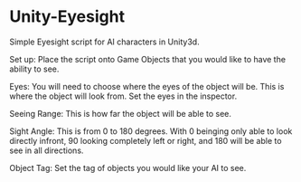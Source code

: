 # Unity-Eyesight
Simple Eyesight script for AI characters in Unity3d.


Set up:
Place the script onto Game Objects that you would like to have the ability to see.

Eyes: You will need to choose where the eyes of the object will be. This is where the object will look from.
Set the eyes in the inspector.

Seeing Range: This is how far the object will be able to see.

Sight Angle: This is from 0 to 180 degrees. With 0 beinging only able to look directly infront, 90 looking completely left or right, and 180 will be able to see in all directions.

Object Tag: Set the tag of objects you would like your AI to see.

